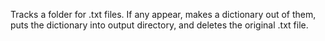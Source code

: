 Tracks a folder for .txt files.
If any appear, makes a dictionary out of them, puts the dictionary into output directory, and deletes the original .txt file.
